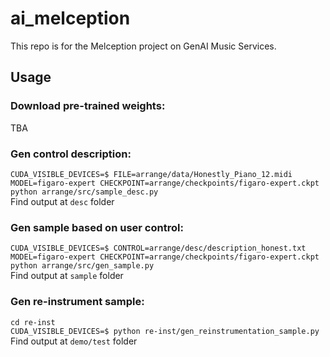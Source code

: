 # ai_melception

This repo is for the Melception project on GenAI Music Services.

## Usage
### Download pre-trained weights:   
TBA

### Gen control description:   
`CUDA_VISIBLE_DEVICES=$ FILE=arrange/data/Honestly_Piano_12.midi MODEL=figaro-expert CHECKPOINT=arrange/checkpoints/figaro-expert.ckpt python arrange/src/sample_desc.py`   
Find output at `desc` folder
   
### Gen sample based on user control:   
`CUDA_VISIBLE_DEVICES=$ CONTROL=arrange/desc/description_honest.txt MODEL=figaro-expert CHECKPOINT=arrange/checkpoints/figaro-expert.ckpt python arrange/src/gen_sample.py`    
Find output at `sample` folder
    
### Gen re-instrument sample:  
`cd re-inst`    
`CUDA_VISIBLE_DEVICES=$ python re-inst/gen_reinstrumentation_sample.py`
Find output at `demo/test` folder
